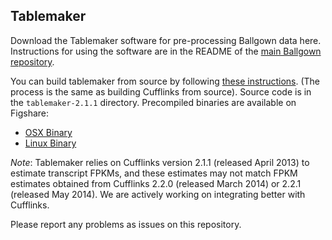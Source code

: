 ## Tablemaker

Download the Tablemaker software for pre-processing Ballgown data here. Instructions for using the software are in the README of the [main Ballgown repository](https://github.com/alyssafrazee/ballgown). 

You can build tablemaker from source by following [these instructions](https://github.com/cole-trapnell-lab/cufflinks#building-cufflinks-from-source). (The process is the same as building Cufflinks from source). Source code is in the `tablemaker-2.1.1` directory. Precompiled binaries are available on Figshare:
* [OSX Binary](http://figshare.com/articles/Tablemaker_OS_X_Binary/1053136)
* [Linux Binary](http://figshare.com/articles/Tablemaker_Linux_Binary/1053137)

*Note*: Tablemaker relies on Cufflinks version 2.1.1 (released April 2013) to estimate transcript FPKMs, and these estimates may not match FPKM estimates obtained from Cufflinks 2.2.0 (released March 2014) or 2.2.1 (released May 2014). We are actively working on integrating better with Cufflinks.

Please report any problems as issues on this repository. 
